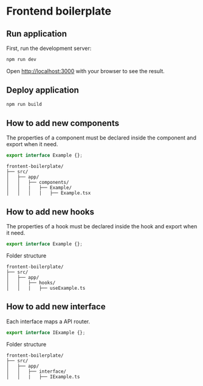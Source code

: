 # Frontend boilerplate

## Run application

First, run the development server:

```bash
npm run dev
```

Open [http://localhost:3000](http://localhost:3000) with your browser to see the result.

## Deploy application

```bash
npm run build
```

## How to add new components
The properties of a component must be declared inside the component and export when it need.
```typescript
export interface Example {};
```

```
frontent-boilerplate/
├── src/
│   ├── app/
│   │   ├── components/
│   │   |   ├── Example/
│   │   │   |   ├── Example.tsx
```

## How to add new hooks
The properties of a hook must be declared inside the hook and export when it need.
```typescript
export interface Example {};
```

Folder structure
```
frontent-boilerplate/
├── src/
│   ├── app/
│   │   ├── hooks/
│   │   |   ├── useExample.ts
```

## How to add new interface
Each interface maps a API router.
```typescript
export interface IExample {};
```

Folder structure
```
frontent-boilerplate/
├── src/
│   ├── app/
│   │   ├── interface/
│   │   |   ├── IExample.ts
```
